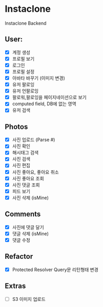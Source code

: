 # Instaclone

Instaclone Backend

## User:

- [x] 계정 생성
- [x] 프로필 보기
- [x] 로그인
- [x] 프로필 설정
- [x] 아바타 바꾸기 (이미지 변경)
- [x] 유저 팔로잉
- [x] 유저 언팔로잉
- [x] 팔로워,팔로잉을 페이지네이션으로 보기
- [x] computed field, DB에 없는 영역
- [x] 유저 검색

## Photos

- [x] 사진 업로드 (Parse #)
- [x] 사진 확인
- [x] 해시태그 검색
- [x] 사진 검색
- [x] 사진 편집
- [x] 사진 좋아요, 좋아요 취소
- [x] 사진 좋아요 조회
- [x] 사진 댓글 조회
- [x] 피드 보기
- [x] 사진 삭제 (isMine)

## Comments

- [x] 사진에 댓글 달기
- [x] 댓글 삭제 (isMine)
- [x] 댓글 수정

## Refactor

- [x] Protected Resolver Query문 리턴형태 변경

## Extras

- [ ] S3 이미지 업로드
